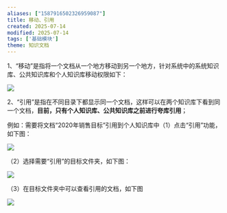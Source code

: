 ```yaml
---
aliases: ["1587916502326959087"]
title: 移动、引用
created: 2025-07-14
modified: 2025-07-14
tags: ['基础模块']
theme: 知识文档
---
```


1、“移动”是指将一个文档从一个地方移动到另一个地方，针对系统中的系统知识库、公共知识库和个人知识库移动权限如下：

![](c7e896e3c8b279d8a493575a594dcea7.jpg)

2、“引用”是指在不同目录下都显示同一个文档，这样可以在两个知识库下看到同一个文档，**目前，只有个人知识库、公共知识库之前进行夸库引用**；

例如：需要将文档“2020年销售目标”引用到个人知识库中（1）点击“引用”功能，如下图：

![](8d674959b56e6fe1367a5611dc76233c.jpg)

（2）选择需要“引用”的目标文件夹，如下图：

![](c96bdc89b19c22807d9c6cf2a4d7744b.jpg)

（3）在目标文件夹中可以查看引用的文档，如下图

![](0d1bd5ff7a166f64aa70bb67ff8de831.jpg)